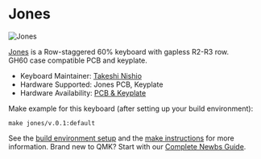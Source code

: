 # Jones

![Jones](https://github.com/jpskenn/Jones/raw/master/assets/IMG_1546.jpeg)

[Jones](https://github.com/jpskenn/Jones) is a Row-staggered 60% keyboard with gapless R2-R3 row.  
GH60 case compatible PCB and keyplate.

* Keyboard Maintainer: [Takeshi Nishio](https://github.com/jpskenn)
* Hardware Supported: Jones PCB, Keyplate
* Hardware Availability: [PCB & Keyplate](https://github.com/jpskenn/Jones)

Make example for this keyboard (after setting up your build environment):

    make jones/v.0.1:default

See the [build environment setup](https://docs.qmk.fm/#/getting_started_build_tools) and the [make instructions](https://docs.qmk.fm/#/getting_started_make_guide) for more information. Brand new to QMK? Start with our [Complete Newbs Guide](https://docs.qmk.fm/#/newbs).
